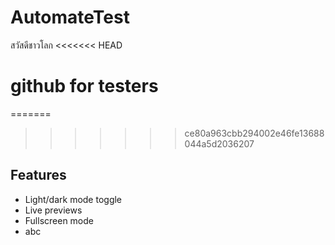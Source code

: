 # AutomateTest
สวัสดีชาวโลก
<<<<<<< HEAD

# github for testers

=======
>>>>>>> ce80a963cbb294002e46fe13688044a5d2036207
## Features

- Light/dark mode toggle
- Live previews
- Fullscreen mode
- abc 